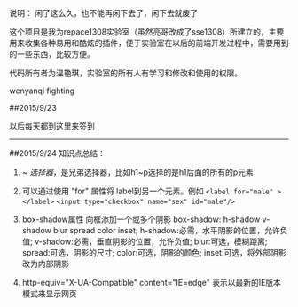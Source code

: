 说明：
闲了这么久，也不能再闲下去了，闲下去就废了

这个项目是我为repace1308实验室（虽然亮哥改成了sse1308）所建立的，主要用来收集各种易用和酷炫的插件，便于实验室在以后的前端开发过程中，需要用到的一些东西，比较方便。


代码所有者为温艳琪，实验室的所有人有学习和修改和使用的权限。

wenyanqi fighting 

##2015/9/23

以后每天都到这里来签到

--------------------------------------------------
##2015/9/24
知识点总结：

1. *~ 选择器*，是兄弟选择器，比如h1~p选择的是h1后面的所有的p元素

2. 可以通过使用 "for" 属性将 label到另一个元素。例如
	`<label for="male" ></label>`
	`<input type="checkbox" name="sex" id="male"/>`

3. box-shadow属性 向框添加一个或多个阴影
box-shadow: h-shadow v-shadow blur spread color inset;
h-shadow:必需，水平阴影的位置，允许负值;
v-shadow:必需，垂直阴影的位置，允许负值;
blur:可选，模糊距离;
spread:可选，阴影的尺寸;
color:可选，阴影的颜色;
inset:可选，将外部阴影改为内部阴影

4. http-equiv="X-UA-Compatible" content="IE=edge" 
表示以最新的IE版本模式来显示网页
